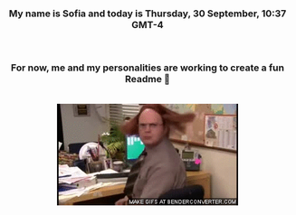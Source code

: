 


<div align="center">
<h3 >My name is Sofia and today is Thursday, 30 September, 10:37 GMT-4</h3><br>
<h3 >For now, me and my personalities are working to create a fun Readme 👋
</h3><br>
<img src='img/dwight.gif' alt='working...'/>
</div>
